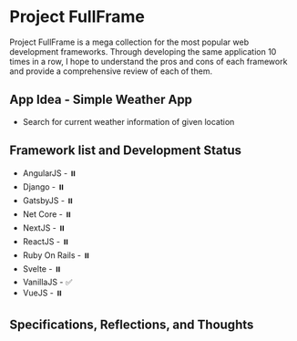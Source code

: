 # Project FullFrame

Project FullFrame is a mega collection for the most popular web development frameworks. Through developing the same application 10 times in a row, I hope to understand the pros and cons of each framework and provide a comprehensive review of each of them.

## App Idea - Simple Weather App

-   Search for current weather information of given location

## Framework list and Development Status

-   AngularJS - ⏸️
-   Django - ⏸️
-   GatsbyJS - ⏸️
-   Net Core - ⏸️
-   NextJS - ⏸️
-   ReactJS - ⏸️
-   Ruby On Rails - ⏸️
-   Svelte - ⏸️
-   VanillaJS - ✅
-   VueJS - ⏸️

## Specifications, Reflections, and Thoughts

